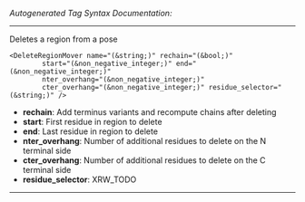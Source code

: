 _Autogenerated Tag Syntax Documentation:_

---
Deletes a region from a pose

```
<DeleteRegionMover name="(&string;)" rechain="(&bool;)"
        start="(&non_negative_integer;)" end="(&non_negative_integer;)"
        nter_overhang="(&non_negative_integer;)"
        cter_overhang="(&non_negative_integer;)" residue_selector="(&string;)" />
```

-   **rechain**: Add terminus variants and recompute chains after deleting
-   **start**: First residue in region to delete
-   **end**: Last residue in region to delete
-   **nter_overhang**: Number of additional residues to delete on the N terminal side
-   **cter_overhang**: Number of additional residues to delete on the C terminal side
-   **residue_selector**: XRW_TODO

---
